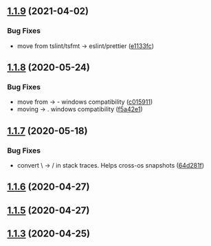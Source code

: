 ## [1.1.9](https://github.com/tufan-io/error-deets/compare/1.1.8...1.1.9) (2021-04-02)


### Bug Fixes

* move from tslint/tsfmt -> eslint/prettier ([e1133fc](https://github.com/tufan-io/error-deets/commit/e1133fc4074b104d926c2ed6249c6c545bd81e61))



<a name="1.1.8"></a>
## [1.1.8](https://github.com/tufan-io/error-deets/compare/1.1.7...1.1.8) (2020-05-24)


### Bug Fixes

* move from  ->  - windows compatibility ([c015911](https://github.com/tufan-io/error-deets/commit/c015911))
* moving  -> . windows compatibility ([f5a42e1](https://github.com/tufan-io/error-deets/commit/f5a42e1))



<a name="1.1.7"></a>
## [1.1.7](https://github.com/tufan-io/error-deets/compare/1.1.6...1.1.7) (2020-05-18)


### Bug Fixes

* convert \ -> / in stack traces. Helps cross-os snapshots ([64d281f](https://github.com/tufan-io/error-deets/commit/64d281f))



<a name="1.1.6"></a>
## [1.1.6](https://github.com/tufan-io/error-deets/compare/1.1.5...1.1.6) (2020-04-27)



<a name="1.1.5"></a>
## [1.1.5](https://github.com/tufan-io/error-deets/compare/v1.1.4...v1.1.5) (2020-04-27)



<a name="1.1.3"></a>
## [1.1.3](https://github.com/tufan-io/error-deets/compare/v1.1.2...v1.1.3) (2020-04-25)



